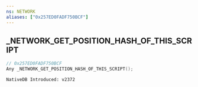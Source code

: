 ```yaml
---
ns: NETWORK
aliases: ["0x257ED0FADF750BCF"]
---
```

## _NETWORK_GET_POSITION_HASH_OF_THIS_SCRIPT

```c
// 0x257ED0FADF750BCF
Any _NETWORK_GET_POSITION_HASH_OF_THIS_SCRIPT();
```

```
NativeDB Introduced: v2372
```

